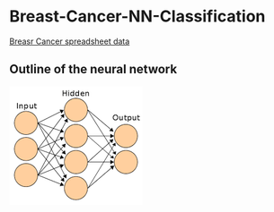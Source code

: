 # Breast-Cancer-NN-Classification
[Breasr Cancer spreadsheet data](https://drive.google.com/file/d/1HQqUCF23fihnE3aCbx2MNPmER9o_If_m/view?pli=1)

## Outline of the neural network
![pic](https://github.com/kayikalvin/Breast-Cancer-NN-Classification/blob/main/neaural%20network.png)
